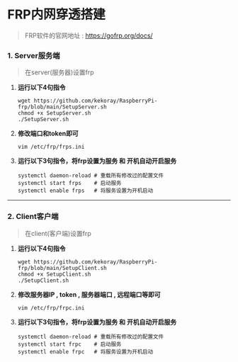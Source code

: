 # FRP内网穿透搭建

> FRP软件的官网地址 :  https://gofrp.org/docs/




### 1. Server服务端

> 在server(服务器)设置frp  

1. **运行以下4句指令**  

   ```shell
   wget https://github.com/kekoray/RaspberryPi-frp/blob/main/SetupServer.sh
   chmod +x SetupServer.sh  
   ./SetupServer.sh  
   ```

2. **修改端口和token即可**  

   ```shell
   vim /etc/frp/frps.ini
   ```

3. **运行以下3句指令，将frp设置为服务 和 开机自动开启服务**  

   ```shell
   systemctl daemon-reload # 重载所有修改过的配置文件  
   systemctl start frps    # 启动服务  
   systemctl enable frps   # 将服务设置为开机启动  
   ```



---



### 2. Client客户端

> 在client(客户端)设置frp  

1. **运行以下4句指令**  

   ```shell
   wget https://github.com/kekoray/RaspberryPi-frp/blob/main/SetupClient.sh
   chmod +x SetupClient.sh  
   ./SetupClient.sh  
   ```

2. **修改服务器IP , token , 服务器端口 , 远程端口等即可**

   ```shell
   vim /etc/frp/frpc.ini  
   ```

3. **运行以下3句指令，将frp设置为服务 和 开机自动开启服务**  

   ```shell
   systemctl daemon-reload # 重载所有修改过的配置文件  
   systemctl start frpc    # 启动服务  
   systemctl enable frpc   # 将服务设置为开机启动  
   ```

   
